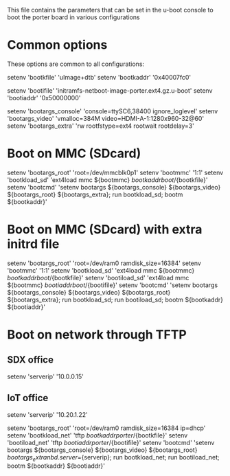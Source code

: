 This file contains the parameters that can be set in the u-boot console to boot the porter board in various configurations

# Common options

These options are common to all configurations:

setenv 'bootkfile' 'uImage+dtb'
setenv 'bootkaddr' '0x40007fc0'

setenv 'bootifile' 'initramfs-netboot-image-porter.ext4.gz.u-boot'
setenv 'bootiaddr' '0x50000000'

setenv 'bootargs_console' 'console=ttySC6,38400 ignore_loglevel'
setenv 'bootargs_video' 'vmalloc=384M video=HDMI-A-1:1280x960-32@60'
setenv 'bootargs_extra' 'rw rootfstype=ext4 rootwait rootdelay=3'

# Boot on MMC (SDcard)

setenv 'bootargs_root' 'root=/dev/mmcblk0p1' 
setenv 'bootmmc' '1:1'
setenv 'bootkload_sd' 'ext4load mmc ${bootmmc} ${bootkaddr} boot/${bootkfile}'
setenv 'bootcmd' 'setenv bootargs ${bootargs_console} ${bootargs_video} ${bootargs_root} ${bootargs_extra}; run bootkload_sd; bootm ${bootkaddr}'

# Boot on MMC (SDcard) with extra initrd file

setenv 'bootargs_root' 'root=/dev/ram0 ramdisk_size=16384'
setenv 'bootmmc' '1:1'
setenv 'bootkload_sd' 'ext4load mmc ${bootmmc} ${bootkaddr} boot/${bootkfile}'
setenv 'bootiload_sd' 'ext4load mmc ${bootmmc} ${bootiaddr} boot/${bootifile}'
setenv 'bootcmd' 'setenv bootargs ${bootargs_console} ${bootargs_video} ${bootargs_root} ${bootargs_extra}; run bootkload_sd; run bootiload_sd; bootm ${bootkaddr} ${bootiaddr}'

# Boot on network through TFTP

## SDX office
setenv 'serverip' '10.0.0.15'

## IoT office
setenv 'serverip' '10.20.1.22'

setenv 'bootargs_root' 'root=/dev/ram0 ramdisk_size=16384 ip=dhcp'
setenv 'bootkload_net' 'tftp ${bootkaddr} porter/${bootkfile}'
setenv 'bootiload_net' 'tftp ${bootiaddr} porter/${bootifile}'
setenv 'bootcmd' 'setenv bootargs ${bootargs_console} ${bootargs_video} ${bootargs_root} ${bootargs_extra} nbd.server=${serverip}; run bootkload_net; run bootiload_net; bootm ${bootkaddr} ${bootiaddr}'


